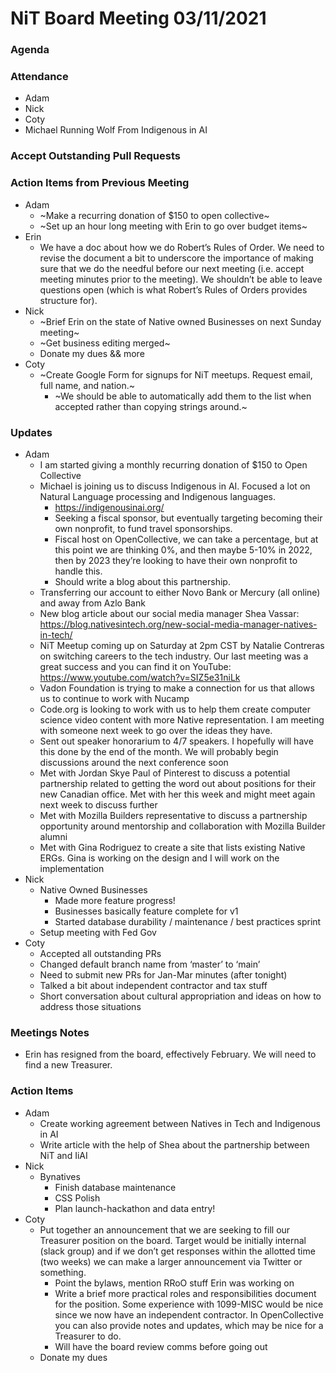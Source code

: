 # NiT Board Meeting 03/11/2021

### Agenda

### Attendance

* Adam
* Nick
* Coty
* Michael Running Wolf From Indigenous in AI

### Accept Outstanding Pull Requests

### Action Items from Previous Meeting

* Adam
    * ~Make a recurring donation of $150 to open collective~
    * ~Set up an hour long meeting with Erin to go over budget items~
* Erin
    * We have a doc about how we do Robert’s Rules of Order. We need to revise the document a bit to underscore the importance of making sure that we do the needful before our next meeting (i.e. accept meeting minutes prior to the meeting). We shouldn’t be able to leave questions open (which is what Robert’s Rules of Orders provides structure for).
* Nick
    * ~Brief Erin on the state of Native owned Businesses on next Sunday meeting~
    * ~Get business editing merged~
    * Donate my dues && more
* Coty
    * ~Create Google Form for signups for NiT meetups. Request email, full name, and nation.~
        * ~We should be able to automatically add them to the list when accepted rather than copying strings around.~

### Updates

* Adam
    * I am started giving a monthly recurring donation of $150 to Open Collective
    * Michael is joining us to discuss Indigenous in AI. Focused a lot on Natural Language processing and Indigenous languages.
        * https://indigenousinai.org/
        * Seeking a fiscal sponsor, but eventually targeting becoming their own nonprofit, to fund travel sponsorships.
        * Fiscal host on OpenCollective, we can take a percentage, but at this point we are thinking 0%, and then maybe 5-10% in 2022, then by 2023 they’re looking to have their own nonprofit to handle this.
        * Should write a blog about this partnership.
    * Transferring our account to either Novo Bank or Mercury (all online) and away from Azlo Bank
    * New blog article about our social media manager Shea Vassar: https://blog.nativesintech.org/new-social-media-manager-natives-in-tech/
    * NiT Meetup coming up on Saturday at 2pm CST by Natalie Contreras on switching careers to the tech industry. Our last meeting was a great success and you can find it on YouTube: https://www.youtube.com/watch?v=SIZ5e31niLk
    * Vadon Foundation is trying to make a connection for us that allows us to continue to work with Nucamp
    * Code.org is looking to work with us to help them create computer science video content with more Native representation. I am meeting with someone next week to go over the ideas they have.
    * Sent out speaker honorarium to 4/7 speakers. I hopefully will have this done by the end of the month. We will probably begin discussions around the next conference soon
    * Met with Jordan Skye Paul of Pinterest to discuss a potential partnership related to getting the word out about positions for their new Canadian office. Met with her this week and might meet again next week to discuss further
    * Met with Mozilla Builders representative to discuss a partnership opportunity around mentorship and collaboration with Mozilla Builder alumni
    * Met with Gina Rodriguez to create a site that lists existing Native ERGs. Gina is working on the design and I will work on the implementation
* Nick
    * Native Owned Businesses
        * Made more feature progress!
        * Businesses basically feature complete for v1
        * Started database durability / maintenance / best practices sprint
    * Setup meeting with Fed Gov
* Coty
    * Accepted all outstanding PRs
    * Changed default branch name from ‘master’ to ‘main’
    * Need to submit new PRs for Jan-Mar minutes (after tonight)
    * Talked a bit about independent contractor and tax stuff
    * Short conversation about cultural appropriation and ideas on how to address those situations

### Meetings Notes

* Erin has resigned from the board, effectively February. We will need to find a new Treasurer.

### Action Items

* Adam
    * Create working agreement between Natives in Tech and Indigenous in AI
    * Write article with the help of Shea about the partnership between NiT and IiAI
* Nick
    * Bynatives
        * Finish database maintenance
        * CSS Polish
        * Plan launch-hackathon and data entry!
* Coty
    * Put together an announcement that we are seeking to fill our Treasurer position on the board. Target would be initially internal (slack group) and if we don’t get responses within the allotted time (two weeks) we can make a larger announcement via Twitter or something.
        * Point the bylaws, mention RRoO stuff Erin was working on
        * Write a brief more practical roles and responsibilities document for the position. Some experience with 1099-MISC would be nice since we now have an independent contractor. In OpenCollective you can also provide notes and updates, which may be nice for a Treasurer to do.
        * Will have the board review comms before going out
    * Donate my dues
